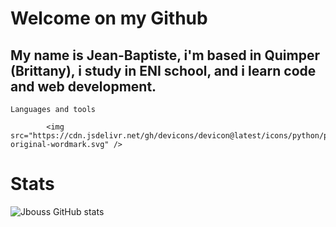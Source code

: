 # Welcome on my Github

## My name is Jean-Baptiste, i'm based in Quimper (Brittany), i study in ENI school, and i learn code and web development.


`Languages and tools`


            <img src="https://cdn.jsdelivr.net/gh/devicons/devicon@latest/icons/python/python-original-wordmark.svg" />
          

# Stats 

![Jbouss GitHub stats](https://github-readme-stats.vercel.app/api?username=Jbouss&theme=gruvbox&show_icons=true)